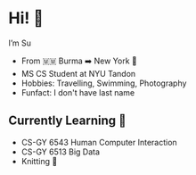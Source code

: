 # Hi! 👋

I’m Su 

- From 🇲🇲 Burma  ➡️ New York 🗽
- MS CS Student at NYU Tandon
- Hobbies: Travelling, Swimming, Photography
- Funfact: I don't have last name

## Currently Learning  🌱
- CS-GY 6543 Human Computer Interaction
- CS-GY 6513 Big Data
- Knitting 🧶



<!---
swin140/swin140 is a ✨ special ✨ repository because its `README.md` (this file) appears on your GitHub profile.
You can click the Preview link to take a look at your changes.
--->
